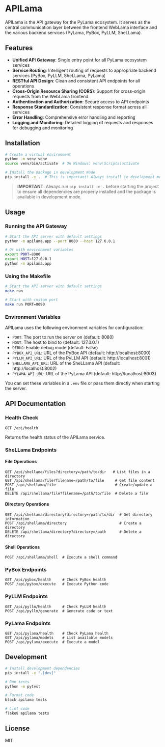 # APILama

APILama is the API gateway for the PyLama ecosystem. It serves as the central communication layer between the frontend WebLama interface and the various backend services (PyLama, PyBox, PyLLM, SheLLama).

## Features

- **Unified API Gateway**: Single entry point for all PyLama ecosystem services
- **Service Routing**: Intelligent routing of requests to appropriate backend services (PyBox, PyLLM, SheLLama, PyLama)
- **RESTful API Design**: Clean and consistent API endpoints for all operations
- **Cross-Origin Resource Sharing (CORS)**: Support for cross-origin requests from the WebLama frontend
- **Authentication and Authorization**: Secure access to API endpoints
- **Response Standardization**: Consistent response format across all services
- **Error Handling**: Comprehensive error handling and reporting
- **Logging and Monitoring**: Detailed logging of requests and responses for debugging and monitoring

## Installation

```bash
# Create a virtual environment
python -m venv venv
source venv/bin/activate  # On Windows: venv\Scripts\activate

# Install the package in development mode
pip install -e .  # This is important! Always install in development mode before starting
```

> **IMPORTANT**: Always run `pip install -e .` before starting the project to ensure all dependencies are properly installed and the package is available in development mode.

## Usage

### Running the API Gateway

```bash
# Start the API server with default settings
python -m apilama.app --port 8080 --host 127.0.0.1

# Or with environment variables
export PORT=8080
export HOST=127.0.0.1
python -m apilama.app
```

### Using the Makefile

```bash
# Start the API server with default settings
make run

# Start with custom port
make run PORT=8090
```

### Environment Variables

APILama uses the following environment variables for configuration:

- `PORT`: The port to run the server on (default: 8080)
- `HOST`: The host to bind to (default: 127.0.0.1)
- `DEBUG`: Enable debug mode (default: False)
- `PYBOX_API_URL`: URL of the PyBox API (default: http://localhost:8000)
- `PYLLM_API_URL`: URL of the PyLLM API (default: http://localhost:8001)
- `SHELLAMA_API_URL`: URL of the SheLLama API (default: http://localhost:8002)
- `PYLAMA_API_URL`: URL of the PyLama API (default: http://localhost:8003)

You can set these variables in a `.env` file or pass them directly when starting the server.

## API Documentation

### Health Check
```
GET /api/health
```
Returns the health status of the APILama service.

### SheLLama Endpoints

#### File Operations
```
GET /api/shellama/files?directory=/path/to/dir   # List files in a directory
GET /api/shellama/file?filename=/path/to/file     # Get file content
POST /api/shellama/file                           # Create/update a file
DELETE /api/shellama/file?filename=/path/to/file  # Delete a file
```

#### Directory Operations
```
GET /api/shellama/directory?directory=/path/to/dir  # Get directory information
POST /api/shellama/directory                        # Create a directory
DELETE /api/shellama/directory?directory=/path      # Delete a directory
```

#### Shell Operations
```
POST /api/shellama/shell  # Execute a shell command
```

### PyBox Endpoints
```
GET /api/pybox/health     # Check PyBox health
POST /api/pybox/execute   # Execute Python code
```

### PyLLM Endpoints
```
GET /api/pyllm/health     # Check PyLLM health
POST /api/pyllm/generate  # Generate code or text
```

### PyLama Endpoints
```
GET /api/pylama/health    # Check PyLama health
GET /api/pylama/models    # List available models
POST /api/pylama/execute  # Execute a model
```

## Development

```bash
# Install development dependencies
pip install -e ".[dev]"

# Run tests
python -m pytest

# Format code
black apilama tests

# Lint code
flake8 apilama tests
```

## License

MIT

